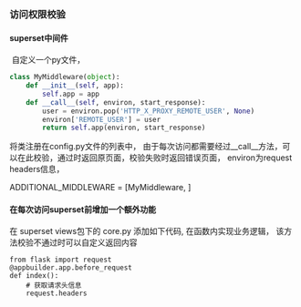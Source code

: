 ### 访问权限校验

#### 	superset中间件

​	自定义一个py文件， 

```python
class MyMiddleware(object):
    def __init__(self, app):
        self.app = app
    def __call__(self, environ, start_response):
        user = environ.pop('HTTP_X_PROXY_REMOTE_USER', None)
        environ['REMOTE_USER'] = user
        return self.app(environ, start_response)


```

将类注册在config.py文件的列表中， 由于每次访问都需要经过\__call__方法，可以在此校验，通过时返回原页面，校验失败时返回错误页面， environ为request headers信息，

ADDITIONAL_MIDDLEWARE = [MyMiddleware, ]



#### 在每次访问superset前增加一个额外功能

在 superset  views包下的 core.py 添加如下代码, 在函数内实现业务逻辑， 该方法校验不通过时可以自定义返回内容

```
from flask import request
@appbuilder.app.before_request
def index():
	# 获取请求头信息
    request.headers
    
```

